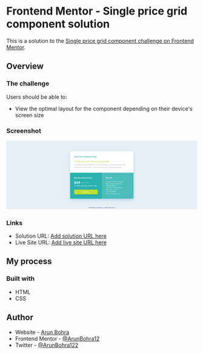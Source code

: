 # Frontend Mentor - Single price grid component solution

This is a solution to the [Single price grid component challenge on Frontend Mentor](https://www.frontendmentor.io/challenges/single-price-grid-component-5ce41129d0ff452fec5abbbc).

## Overview

### The challenge

Users should be able to:

- View the optimal layout for the component depending on their device's screen size

### Screenshot

![Preview](./preview.png)

### Links

- Solution URL: [Add solution URL here](https://github.com/ArunBohra12/single-price-grid)
- Live Site URL: [Add live site URL here](https://arunbohra12.github.io/single-price-grid)

## My process

### Built with

- HTML
- CSS

## Author

- Website - [Arun Bohra](https://arun-bohra.com)
- Frontend Mentor - [@ArunBohra12](https://www.frontendmentor.io/profile/ArunBohra12)
- Twitter - [@ArunBohra122](https://www.twitter.com/ArunBohra122)
